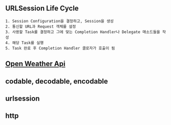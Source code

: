 ## URLSession Life Cycle

    1. Session Configuration을 결정하고, Session을 생성
    2. 통신할 URL과 Request 객체를 설정
    3. 사용할 Task를 결정하고 그에 맞는 Completion Handler나 Delegate 매소드들을 작성
    4. 해당 Task를 실행
    5. Task 완료 후 Completion Handler 클로자가 호출이 됨


## [Open Weather Api](https://openweathermap.org/)

## codable, decodable, encodable
## urlsession
## http
